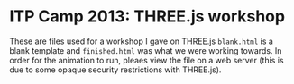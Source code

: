 ITP Camp 2013: THREE.js workshop
================================

These are files used for a workshop I gave on THREE.js `blank.html` is a blank template and `finished.html` was what we were working towards. In order for the animation to run, pleaes view the file on a web server (this is due to some opaque security restrictions with THREE.js). 
